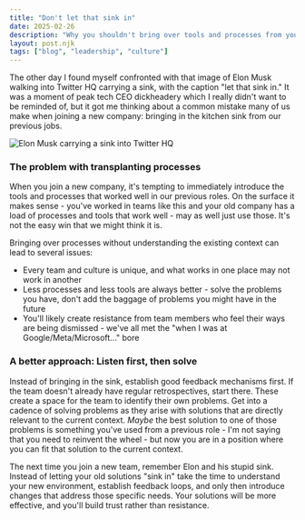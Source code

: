 ```yaml
---
title: "Don't let that sink in"
date: 2025-02-26
description: "Why you shouldn't bring over tools and processes from your old jobs without careful consideration"
layout: post.njk
tags: ["blog", "leadership", "culture"]
---
```


The other day I found myself confronted with that image of Elon Musk walking into Twitter HQ carrying a sink, with the caption "let that sink in." It was a moment of peak tech CEO dickheadery which I really didn't want to be reminded of, but it got me thinking about a common mistake many of us make when joining a new company: bringing in the kitchen sink from our previous jobs.

![Elon Musk carrying a sink into Twitter HQ](/img/posts/dont-let-that-sink-in/elon-sink.jpg)

### The problem with transplanting processes

When you join a new company, it's tempting to immediately introduce the tools and processes that worked well in our previous roles. On the surface it makes sense - you've worked in teams like this and your old company has a load of processes and tools that work well - may as well just use those.  It's not the easy win that we might think it is.

Bringing over processes without understanding the existing context can lead to several issues:

- Every team and culture is unique, and what works in one place may not work in another
- Less processes and less tools are always better - solve the problems you have, don't add the baggage of problems you might have in the future
- You'll likely create resistance from team members who feel their ways are being dismissed - we've all met the "when I was at Google/Meta/Microsoft..." bore

### A better approach: Listen first, then solve

Instead of bringing in the sink, establish good feedback mechanisms first. If the team doesn't already have regular retrospectives, start there. These create a space for the team to identify their own problems.  Get into a cadence of solving problems as they arise with solutions that are directly relevant to the current context. *Maybe* the best solution to one of those problems is something you've used from a previous role - I'm not saying that you need to reinvent the wheel - but now you are in a position where you can fit that solution to the current context.

The next time you join a new team, remember Elon and his stupid sink. Instead of letting your old solutions "sink in" take the time to understand your new environment, establish feedback loops, and only then introduce changes that address those specific needs. Your solutions will be more effective, and you'll build trust rather than resistance.